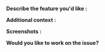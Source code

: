 **Describe the feature you'd like :** <br>

<!-- A clear and concise description of what you want to happen.-->

**Additional context :** <br>

<!-- Add any other context about the problem here.-->

**Screenshots :** <br>

<!--Where-ever possible add a screenshot of the issue.-->

**Would you like to work on the issue?** <br>

<!--Let us know if this issue should be assigned to you or tell us who you think could help to solve this issue.-->
